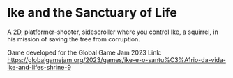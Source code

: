 # Ike and the Sanctuary of Life

A 2D, platformer-shooter, sidescroller where you control Ike, a squirrel, in his mission of saving the tree from corruption. 

Game developed for the Global Game Jam 2023
Link: https://globalgamejam.org/2023/games/ike-e-o-santu%C3%A1rio-da-vida-ike-and-lifes-shrine-9
